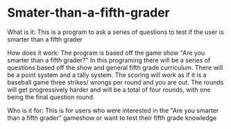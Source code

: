# Smater-than-a-fifth-grader

 What is it: This is a program to ask a series of questions to test if the user is smarter than a fifth grader

How does it work: The program is based off the game show "Are you smarter than a fifth grader?" In this programing there will be a series of questions based off the show and general fifth grade curriculum. There will be a point system and a tally system. The scoring will work as if it is a baseball game three strikes/ wrongs per round and you are out. The rounds will get progressively harder and will be a total of four rounds, with one being the final question round. 

 Who is it for: This is for users who were interested in the "Are you smarter than a fifth grader" gameshow or want to test their fifth grade knowledge  